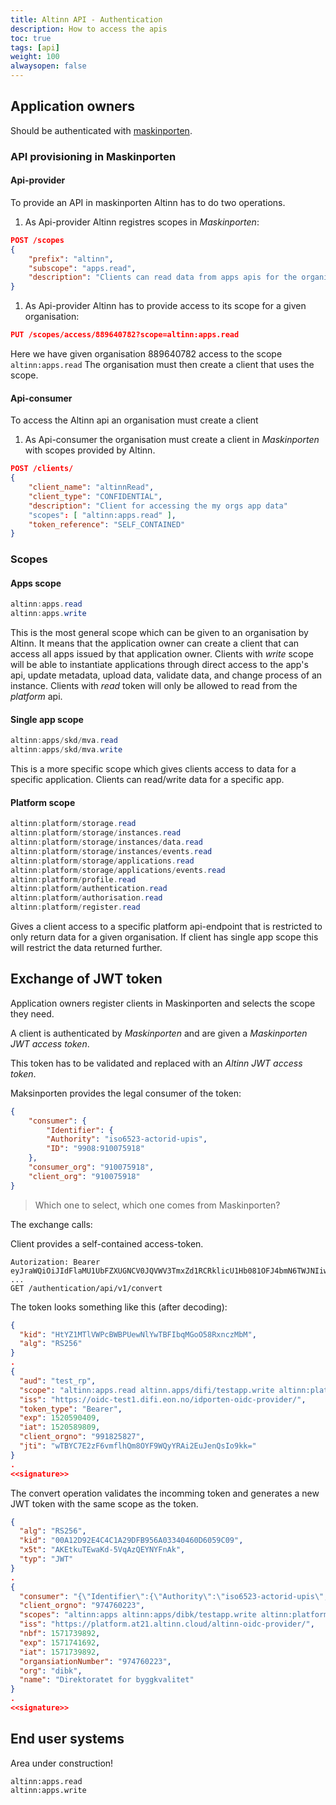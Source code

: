 ```yaml
---
title: Altinn API - Authentication
description: How to access the apis
toc: true
tags: [api]
weight: 100
alwaysopen: false
---
```


## Application owners

Should be authenticated with [maskinporten](https://difi.github.io/felleslosninger/oidc_guide_maskinporten.html).

### API provisioning in Maskinporten

#### Api-provider

To provide an API in maskinporten Altinn has to do two operations.

 1. As Api-provider Altinn registres scopes in *Maskinporten*:

```json
POST /scopes
{
    "prefix": "altinn",
    "subscope": "apps.read",
    "description": "Clients can read data from apps apis for the organisation"
}
```

 1. As Api-provider Altinn has to provide access to its scope for a given organisation:

```json
PUT /scopes/access/889640782?scope=altinn:apps.read
```

Here we have given organisation 889640782 access to the scope ```altinn:apps.read```
The organisation must then create a client that uses the scope.

#### Api-consumer

To access the Altinn api an organisation must create a client

 1. As Api-consumer the organisation must create a client in *Maskinporten* with scopes provided by Altinn.

```json
POST /clients/
{
    "client_name": "altinnRead",
    "client_type": "CONFIDENTIAL",
    "description": "Client for accessing the my orgs app data"
    "scopes": [ "altinn:apps.read" ],
    "token_reference": "SELF_CONTAINED"
}
```

### Scopes

#### Apps scope

```cs
altinn:apps.read
altinn:apps.write
```

This is the most general scope which can be given to an organisation by Altinn. 
It means that the application owner can create a client that can access all apps issued by that application owner.
Clients with *write* scope will be able to instantiate applications through direct
access to the app's api, update metadata,  upload data, validate data, and change process of an instance. Clients with *read* token
will only be allowed to read from the *platform* api.

#### Single app scope

```cs
altinn:apps/skd/mva.read
altinn:apps/skd/mva.write
```

This is a more specific scope which gives clients access to data for a specific application.
Clients can read/write data for a specific app.

#### Platform scope

```cs
altinn:platform/storage.read
altinn:platform/storage/instances.read
altinn:platform/storage/instances/data.read
altinn:platform/storage/instances/events.read
altinn:platform/storage/applications.read
altinn:platform/storage/applications/events.read
altinn:platform/profile.read
altinn:platform/authentication.read
altinn:platform/authorisation.read
altinn:platform/register.read
```

Gives a client access to a specific platform api-endpoint that is restricted to only return data for a given organisation. 
If client has single app scope this will restrict the data returned further.

## Exchange of JWT token

Application owners register clients in Maskinporten and selects the scope they need.

A client is authenticated by *Maskinporten* and are given a *Maskinporten JWT access token*.

This token has to be validated and replaced with an *Altinn JWT access token*.

Maksinporten provides the legal consumer of the token:

```json
{
    "consumer": {
        "Identifier": {
        "Authority": "iso6523-actorid-upis",
        "ID": "9908:910075918"
    },
    "consumer_org": "910075918",
    "client_org": "910075918"
}
```

> Which one to select, which one comes from Maskinporten?

The exchange calls:

Client provides a self-contained access-token.

```http
Autorization: Bearer eyJraWQiOiJIdFlaMU1UbFZXUGNCV0JQVWV3TmxZd1RCRklicU1Hb081OFJ4bmN6TWJNIiwiYWxnIjoiUlMyNTYifQ.eyJhdWQiOiJ0ZXN0X3JwIiwic2NvcGUiOiJnbG9iYWxcL2tvbnRha3RpbmZvcm1hc2pvbi5yZWFkIGdsb2JhbFwvcG9zdGFkcmVzc2UucmVhZCBnbG9iYWxcL3NlcnRpZmlrYXQucmVhZCBnbG9iYWxcL3ZhcnNsaW5nc3N0YXR1cy5yZWFkIGdsb2JhbFwvbmF2bi5yZWFkIiwiaXNzIjoiaHR0cHM6XC9cL29pZGMtdGVzdDEuZGlmaS5lb24ubm9cL2lkcG9ydGVuLW9pZGMtcHJvdmlkZXJcLyIsInRva2VuX3R5cGUiOiJCZWFyZXIiLCJleHAiO ...
GET /authentication/api/v1/convert
```

 The token looks something like this (after decoding):

```json
{
  "kid": "HtYZ1MTlVWPcBWBPUewNlYwTBFIbqMGoO58RxnczMbM",
  "alg": "RS256"
}
.
{
  "aud": "test_rp",
  "scope": "altinn:apps.read altinn.apps/difi/testapp.write altinn:platform/storage.read",
  "iss": "https://oidc-test1.difi.eon.no/idporten-oidc-provider/",
  "token_type": "Bearer",
  "exp": 1520590409,
  "iat": 1520589809,
  "client_orgno": "991825827",
  "jti": "wTBYC7E2zF6vmflhQm8OYF9WQyYRAi2EuJenQsIo9kk="
}
.
<<signature>>
```

The convert operation validates the incomming token and generates a new JWT token with the same scope as the token.

```json
{
  "alg": "RS256",
  "kid": "00A12D92E4C4C1A29DFB956A03340460D6059C09",
  "x5t": "AKEtkuTEwaKd-5VqAzQEYNYFnAk",
  "typ": "JWT"
}
.
{
  "consumer": "{\"Identifier\":{\"Authority\":\"iso6523-actorid-upis\",\"ID\":\"9908:974760223\"}}",
  "client_orgno": "974760223",
  "scopes": "altinn:apps altinn:apps/dibk/testapp.write altinn:platform/storage.read",
  "iss": "https://platform.at21.altinn.cloud/altinn-oidc-provider/",
  "nbf": 1571739892,
  "exp": 1571741692,
  "iat": 1571739892,
  "organsiationNumber": "974760223",
  "org": "dibk",
  "name": "Direktoratet for byggkvalitet"
}
.
<<signature>>
```

## End user systems

Area under construction!

```uri
altinn:apps.read
altinn:apps.write
```